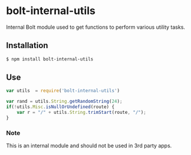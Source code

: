 # bolt-internal-utils

Internal Bolt module used to get functions to perform various utility tasks.

## Installation

```sh
$ npm install bolt-internal-utils
```

## Use

```js
var utils  = require('bolt-internal-utils')

var rand = utils.String.getRandomString(24);
if(!utils.Misc.isNullOrUndefined(route) {
	var r = "/" + utils.String.trimStart(route, "/");
}
```

### Note

This is an internal module and should not be used in 3rd party apps.